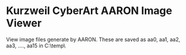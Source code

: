 # Kurzweil CyberArt AARON Image Viewer

View image files generate by AARON. These are saved as aa0, aa1, aa2, aa3, ...., aa15 in C:\temp\